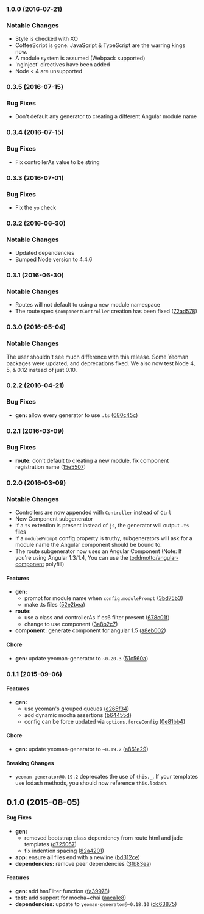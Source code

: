 <a name="1.0.0"></a>
### 1.0.0 (2016-07-21)


### Notable Changes

* Style is checked with XO
* CoffeeScript is gone. JavaScript & TypeScript are the warring kings now.
* A module system is assumed (Webpack supported)
* 'ngInject' directives have been added
* Node < 4 are unsupported


<a name="0.3.5"></a>
### 0.3.5 (2016-07-15)


### Bug Fixes

* Don't default any generator to creating a different Angular module name


<a name="0.3.4"></a>
### 0.3.4 (2016-07-15)


### Bug Fixes

* Fix controllerAs value to be string


<a name="0.3.3"></a>
### 0.3.3 (2016-07-01)


### Bug Fixes

* Fix the `yo` check


<a name="0.3.2"></a>
### 0.3.2 (2016-06-30)


### Notable Changes

* Updated dependencies
* Bumped Node version to 4.4.6


<a name="0.3.1"></a>
### 0.3.1 (2016-06-30)


### Notable Changes

* Routes will not default to using a new module namespace
* The route spec `$componentController` creation has been fixed ([72ad578](https://github.com/DaftMonk/generator-ng-component/commit/72ad578))


<a name="0.3.0"></a>
### 0.3.0 (2016-05-04)


### Notable Changes

The user shouldn't see much difference with this release. Some Yeoman packages were updated, and deprecations fixed. We also now test Node 4, 5, & 0.12 instead of just 0.10.


<a name="0.2.2"></a>
### 0.2.2 (2016-04-21)


### Bug Fixes

* **gen:** allow every generator to use `.ts` ([680c45c](https://github.com/DaftMonk/generator-ng-component/commit/680c45c))


<a name="0.2.1"></a>
### 0.2.1 (2016-03-09)


### Bug Fixes

* **route:** don't default to creating a new module, fix component registration name ([15e5507](https://github.com/DaftMonk/generator-ng-component/commit/15e5507))


<a name="0.2.0"></a>
### 0.2.0 (2016-03-09)


### Notable Changes

* Controllers are now appended with `Controller` instead of `Ctrl`
* New Component subgenerator
* If a `ts` extention is present instead of `js`, the generator will output `.ts` files
* If a `modulePrompt` config property is truthy, subgenerators will ask for a module name the Angular component should be bound to.
* The route subgenerator now uses an Angular Component (Note: If you're using Angular 1.3/1.4, You can use the [toddmotto/angular-component](https://github.com/toddmotto/angular-component) polyfill)


#### Features

* **gen:**
  * prompt for module name when `config.modulePrompt` ([3bd75b3](https://github.com/DaftMonk/generator-ng-component/commit/3bd75b3))
  * make .ts files ([52e2bea](https://github.com/DaftMonk/generator-ng-component/commit/52e2bea))
* **route:**
  * use a class and controllerAs if es6 filter present ([678c01f](https://github.com/DaftMonk/generator-ng-component/commit/678c01f))
  * change to use component ([3a8b2c7](https://github.com/DaftMonk/generator-ng-component/commit/3a8b2c7))
* **component:** generate component for angular 1.5 ([a8eb002](https://github.com/DaftMonk/generator-ng-component/commit/a8eb002))

#### Chore

* **gen:** update yeoman-generator to `~0.20.3` ([51c560a](https://github.com/DaftMonk/generator-ng-component/commit/51c560a))


<a name="0.1.1"></a>
### 0.1.1 (2015-09-06)


#### Features

* **gen:**
  * use yeoman's grouped queues ([e265f34](https://github.com/DaftMonk/generator-ng-component/commit/e265f34f74cf74d19d70c1baa7e67665fc7e3545))
  * add dynamic mocha assertions ([b64455d](https://github.com/DaftMonk/generator-ng-component/commit/b64455d62c00b3cb6134c9a35538dab74d6d452b))
  * config can be force updated via `options.forceConfig` ([0e81bb4](https://github.com/DaftMonk/generator-ng-component/commit/0e81bb47b56280d94cc45a784c81f2ee8113e9e6))

#### Chore

* **gen:** update yeoman-generator to `~0.19.2` ([a861e29](https://github.com/DaftMonk/generator-ng-component/commit/a861e292a6aa5d4c5980a6c31f82fec6ae7850c9))

#### Breaking Changes

* `yeoman-generator@0.19.2` deprecates the use of `this._`. If your templates use lodash methods, you should now reference `this.lodash`.


<a name="0.1.0"></a>
## 0.1.0 (2015-08-05)


#### Bug Fixes

* **gen:**
  * removed bootstrap class dependency from route html and jade templates ([d725057](https://github.com/DaftMonk/generator-ng-component/commit/d725057006c7b8785ada77bf340bc6bf48c12c41))
  * fix indention spacing ([82a4201](https://github.com/DaftMonk/generator-ng-component/commit/82a420173a5c43d1829f96551f627fcaa81cd4b1))
* **app:** ensure all files end with a newline ([bd312ce](https://github.com/DaftMonk/generator-ng-component/commit/bd312ce1366e74d2d208dffca8232cc051ec1664))
* **dependencies:** remove peer dependencies ([3fb83ea](https://github.com/DaftMonk/generator-ng-component/commit/3fb83ea9bb31266f2b1721469c6b9d50ab5f52bb))

#### Features

* **gen:** add hasFilter function ([fa39978](https://github.com/DaftMonk/generator-ng-component/commit/fa399784dfac16ee742b62bd9299c9c7bcccc125))
* **test:** add support for mocha+chai ([aaca1e8](https://github.com/DaftMonk/generator-ng-component/commit/aaca1e83c916cae84079cd2e24dddbc5d4bee360))
* **dependencies:** update to `yeoman-generator@~0.18.10` ([dc63875](https://github.com/DaftMonk/generator-ng-component/commit/dc63875965a95bf0604d627e953dea4b6784fe5a))
